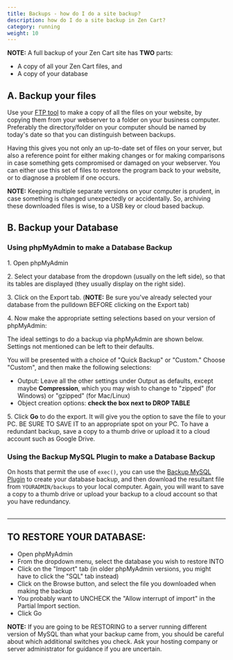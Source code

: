 ```yaml
---
title: Backups - how do I do a site backup? 
description: how do I do a site backup in Zen Cart? 
category: running
weight: 10
---
```


**NOTE:** A full backup of your Zen Cart site has **TWO** parts: 

- A copy of all your Zen Cart files, and  
- A copy of your database

## A\. Backup your files 

Use your [FTP tool](/user/first_steps/useful_tools/#ftp-tools) to make a copy of all the files on your website, by copying them from your webserver to a folder on your business computer. Preferably the directory/folder on your computer should be named by today's date so that you can distinguish between backups.  

Having this gives you not only an up-to-date set of files on your server, but also a reference point for either making changes or for making comparisons in case something gets compromised or damaged on your webserver. You can either use this set of files to restore the program back to your website, or to diagnose a problem if one occurs.  

**NOTE:** Keeping multiple separate versions on your computer is prudent, in case something is changed unexpectedly or accidentally. So, archiving these downloaded files is wise, to a USB key or cloud based backup. 

## B. Backup your Database  

### Using phpMyAdmin to make a Database Backup
1\. Open phpMyAdmin  

2\. Select your database from the dropdown (usually on the left side), so that its tables are displayed (they usually display on the right side).  

3\. Click on the Export tab. (**NOTE:** Be sure you've already selected your database from the pulldown BEFORE clicking on the Export tab)  

4\. Now make the appropriate setting selections based on your version of phpMyAdmin:  

The ideal settings to do a backup via phpMyAdmin are shown below. Settings not mentioned can be left to their defaults.  

You will be presented with a choice of "Quick Backup" or "Custom." Choose "Custom", and then make the following selections:  

- Output: Leave all the other settings under Output as defaults, except maybe **Compression**, which you may wish to change to "zipped" (for Windows) or "gzipped" (for Mac/Linux)  
- Object creation options: **check the box next to DROP TABLE**  

5\. Click **Go** to do the export. It will give you the option to save the file to your PC. BE SURE TO SAVE IT to an appropriate spot on your PC. 
To have a redundant backup, save a copy to a thumb drive or upload it to a cloud account such as 
Google Drive.

### Using the Backup MySQL Plugin to make a Database Backup

On hosts that permit the use of `exec()`, you can use the 
[Backup MySQL Plugin](https://www.zen-cart.com/downloads.php?do=file&id=7)
to create your database backup, and then download the resultant file
from `YOURADMIN/backups` to your local computer.  Again, you will 
want to save a copy to a thumb drive or upload your backup to a cloud account so that you have 
redundancy. 
<br /><br />

--- 

## TO RESTORE YOUR DATABASE:

- Open phpMyAdmin  
- From the dropdown menu, select the database you wish to restore INTO  
- Click on the "Import" tab (in older phpMyAdmin versions, you might have to click the "SQL" tab instead)  
- Click on the Browse button, and select the file you downloaded when making the backup  
- You probably want to UNCHECK the "Allow interrupt of import" in the Partial Import section.  
- Click Go  

**NOTE:** If you are going to be RESTORING to a server running different version of MySQL than what your backup came from, you should be careful about which additional switches you check. Ask your hosting company or server administrator for guidance if you are uncertain.
